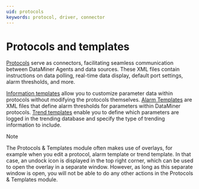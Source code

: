 ```yaml
---
uid: protocols
keywords: protocol, driver, connector
---
```


# Protocols and templates

[Protocols](xref:Protocols1) serve as connectors, facilitating seamless communication between DataMiner Agents and data sources. These XML files contain instructions on data polling, real-time data display, default port settings, alarm thresholds, and more.

[Information templates](xref:Information_templates) allow you to customize parameter data within protocols without modifying the protocols themselves. [Alarm Templates](xref:About_alarm_templates) are XML files that define alarm thresholds for parameters within DataMiner protocols. [Trend templates](xref:About_trend_templates) enable you to define which parameters are logged in the trending database and specify the type of trending information to include.

> [!NOTE]
> The Protocols & Templates module often makes use of overlays, for example when you edit a protocol, alarm template or trend template. In that case, an undock icon is displayed in the top right corner, which can be used to open the overlay in a separate window. However, as long as this separate window is open, you will not be able to do any other actions in the Protocols & Templates module.
